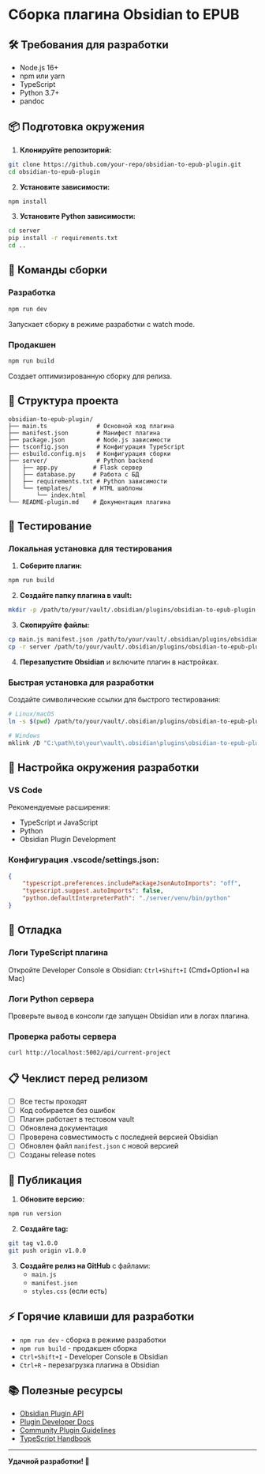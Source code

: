 # Сборка плагина Obsidian to EPUB

## 🛠️ Требования для разработки

- Node.js 16+
- npm или yarn
- TypeScript
- Python 3.7+
- pandoc

## 📦 Подготовка окружения

1. **Клонируйте репозиторий:**
```bash
git clone https://github.com/your-repo/obsidian-to-epub-plugin.git
cd obsidian-to-epub-plugin
```

2. **Установите зависимости:**
```bash
npm install
```

3. **Установите Python зависимости:**
```bash
cd server
pip install -r requirements.txt
cd ..
```

## 🔨 Команды сборки

### Разработка
```bash
npm run dev
```
Запускает сборку в режиме разработки с watch mode.

### Продакшен
```bash
npm run build
```
Создает оптимизированную сборку для релиза.

## 📁 Структура проекта

```
obsidian-to-epub-plugin/
├── main.ts              # Основной код плагина
├── manifest.json        # Манифест плагина
├── package.json         # Node.js зависимости
├── tsconfig.json        # Конфигурация TypeScript
├── esbuild.config.mjs   # Конфигурация сборки
├── server/              # Python backend
│   ├── app.py          # Flask сервер
│   ├── database.py     # Работа с БД
│   ├── requirements.txt # Python зависимости
│   └── templates/      # HTML шаблоны
│       └── index.html
└── README-plugin.md    # Документация плагина
```

## 🚀 Тестирование

### Локальная установка для тестирования

1. **Соберите плагин:**
```bash
npm run build
```

2. **Создайте папку плагина в vault:**
```bash
mkdir -p /path/to/your/vault/.obsidian/plugins/obsidian-to-epub-plugin
```

3. **Скопируйте файлы:**
```bash
cp main.js manifest.json /path/to/your/vault/.obsidian/plugins/obsidian-to-epub-plugin/
cp -r server /path/to/your/vault/.obsidian/plugins/obsidian-to-epub-plugin/
```

4. **Перезапустите Obsidian** и включите плагин в настройках.

### Быстрая установка для разработки

Создайте символические ссылки для быстрого тестирования:

```bash
# Linux/macOS
ln -s $(pwd) /path/to/your/vault/.obsidian/plugins/obsidian-to-epub-plugin

# Windows
mklink /D "C:\path\to\your\vault\.obsidian\plugins\obsidian-to-epub-plugin" "%cd%"
```

## 🔧 Настройка окружения разработки

### VS Code
Рекомендуемые расширения:
- TypeScript и JavaScript
- Python
- Obsidian Plugin Development

### Конфигурация .vscode/settings.json:
```json
{
    "typescript.preferences.includePackageJsonAutoImports": "off",
    "typescript.suggest.autoImports": false,
    "python.defaultInterpreterPath": "./server/venv/bin/python"
}
```

## 🐛 Отладка

### Логи TypeScript плагина
Откройте Developer Console в Obsidian: `Ctrl+Shift+I` (Cmd+Option+I на Mac)

### Логи Python сервера
Проверьте вывод в консоли где запущен Obsidian или в логах плагина.

### Проверка работы сервера
```bash
curl http://localhost:5002/api/current-project
```

## 📋 Чеклист перед релизом

- [ ] Все тесты проходят
- [ ] Код собирается без ошибок
- [ ] Плагин работает в тестовом vault
- [ ] Обновлена документация
- [ ] Проверена совместимость с последней версией Obsidian
- [ ] Обновлен файл `manifest.json` с новой версией
- [ ] Созданы release notes

## 🚀 Публикация

1. **Обновите версию:**
```bash
npm run version
```

2. **Создайте tag:**
```bash
git tag v1.0.0
git push origin v1.0.0
```

3. **Создайте релиз на GitHub** с файлами:
   - `main.js`
   - `manifest.json`
   - `styles.css` (если есть)

## ⚡ Горячие клавиши для разработки

- `npm run dev` - сборка в режиме разработки
- `npm run build` - продакшен сборка
- `Ctrl+Shift+I` - Developer Console в Obsidian
- `Ctrl+R` - перезагрузка плагина в Obsidian

## 📚 Полезные ресурсы

- [Obsidian Plugin API](https://github.com/obsidianmd/obsidian-api)
- [Plugin Developer Docs](https://docs.obsidian.md/Plugins/Getting+started/Build+a+plugin)
- [Community Plugin Guidelines](https://docs.obsidian.md/Plugins/Releasing/Plugin+guidelines)
- [TypeScript Handbook](https://www.typescriptlang.org/docs/)

---

**Удачной разработки! 🚀** 